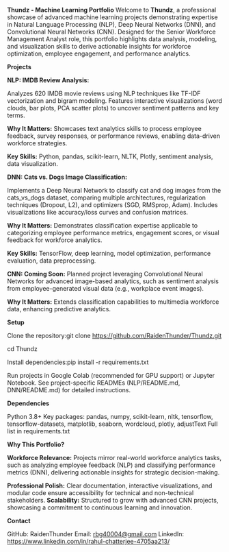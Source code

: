 **Thundz - Machine Learning Portfolio**
Welcome to **Thundz**, a professional showcase of advanced machine learning projects demonstrating expertise in Natural Language Processing (NLP), Deep Neural Networks (DNN), and Convolutional Neural Networks (CNN). Designed for the Senior Workforce Management Analyst role, this portfolio highlights data analysis, modeling, and visualization skills to derive actionable insights for workforce optimization, employee engagement, and performance analytics.

**Projects**

**NLP: IMDB Review Analysis:**

Analyzes 620 IMDB movie reviews using NLP techniques like TF-IDF vectorization and bigram modeling. Features interactive visualizations (word clouds, bar plots, PCA scatter plots) to uncover sentiment patterns and key terms.

**Why It Matters:** Showcases text analytics skills to process employee feedback, survey responses, or performance reviews, enabling data-driven workforce strategies.

**Key Skills:** Python, pandas, scikit-learn, NLTK, Plotly, sentiment analysis, data visualization.

**DNN: Cats vs. Dogs Image Classification:**

Implements a Deep Neural Network to classify cat and dog images from the cats_vs_dogs dataset, comparing multiple architectures, regularization techniques (Dropout, L2), and optimizers (SGD, RMSprop, Adam). Includes visualizations like accuracy/loss curves and confusion matrices.

**Why It Matters:** Demonstrates classification expertise applicable to categorizing employee performance metrics, engagement scores, or visual feedback for workforce analytics.

**Key Skills:** TensorFlow, deep learning, model optimization, performance evaluation, data preprocessing.

**CNN: Coming Soon:** Planned project leveraging Convolutional Neural Networks for advanced image-based analytics, such as sentiment analysis from employee-generated visual data (e.g., workplace event images).

**Why It Matters:** Extends classification capabilities to multimedia workforce data, enhancing predictive analytics.


**Setup**

Clone the repository:git clone https://github.com/RaidenThunder/Thundz.git

cd Thundz


Install dependencies:pip install -r requirements.txt


Run projects in Google Colab (recommended for GPU support) or Jupyter Notebook. See project-specific READMEs (NLP/README.md, DNN/README.md) for detailed instructions.

**Dependencies**

Python 3.8+
Key packages: pandas, numpy, scikit-learn, nltk, tensorflow, tensorflow-datasets, matplotlib, seaborn, wordcloud, plotly, adjustText
Full list in requirements.txt

**Why This Portfolio?**

**Workforce Relevance:** Projects mirror real-world workforce analytics tasks, such as analyzing employee feedback (NLP) and classifying performance metrics (DNN), delivering actionable insights for strategic decision-making.

**Professional Polish:** Clear documentation, interactive visualizations, and modular code ensure accessibility for technical and non-technical stakeholders.
**Scalability:** Structured to grow with advanced CNN projects, showcasing a commitment to continuous learning and innovation.

**Contact**

GitHub: RaidenThunder
Email: rbg40004@gmail.com
LinkedIn: https://www.linkedin.com/in/rahul-chatterjee-4705aa213/
